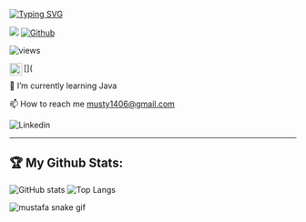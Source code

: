 [![Typing SVG](https://readme-typing-svg.herokuapp.com?color=%232F768A&size=31&duration=5500&center=true&vCenter=true&width=450&height=80&lines=Hi+%F0%9F%91%8B%2C+I'm+Mustafa+%C3%96zt%C3%BCrk)](https://git.io/typing-svg)

![](https://visitor-badge.laobi.icu/badge?page_id=mustafaozturk1406)
[![Github](https://img.shields.io/github/followers/mustafaozturk0614?label=Follow&style=social)](https://github.com/mustafaozturk0614)

<img alt="views" title="GitHub profile views" src="https://camo.githubusercontent.com/0fe9a30a036174bf4c15f01bfb583357e3bfbe281724ef8652d3fa60d5cf6e91/68747470733a2f2f6672657368696465612e636f6d2f6a6f6e61682f6170702f44656e766572436f646572312d70726f66696c652d7669657773" data-canonical-src="https://github.com/mustafaozturk0614/" style="max-width: 100%;">

[](<a target="_blank" href="mailto:arycleniobarros@gmail.com">
  <img align="left" alt="Gmail" width="22px" src="https://cdn.jsdelivr.net/npm/simple-icons@v3/icons/gmail.svg" />
</a>




🌱 I’m currently learning  Java

📫 How to reach me musty1406@gmail.com

![Linkedin](https://img.shields.io/badge/LinkedIn-0077B5?style=for-the-badge&logo=linkedin&logoColor=white)[](https://www.linkedin.com/in/mustafa-ozturk-15a727b0/)

---


## 🏆 My Github Stats:

![GitHub stats](https://github-readme-stats.vercel.app/api?username=mustafaozturk0614&show_icons=true&theme=tokyonight)    ![Top Langs](https://github-readme-stats.vercel.app/api/top-langs/?username=mustafaozturk0614&theme=tokyonight)






<img src="https://github.com/mustafaozturk0614/mustafaozturk0614/raw/output/github-contribution-grid-snake.svg" alt="mustafa snake gif" style="max-width: 100%;">
